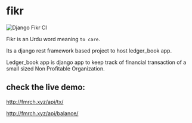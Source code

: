 # fikr  
![Django Fikr CI](https://github.com/itzmestar/fikr/workflows/Django%20Fikr%20CI/badge.svg) 

Fikr is an Urdu word meaning `to care`.

Its a django rest framework based project to host ledger_book app.

Ledger_book app is django app to keep track of financial transaction of a small sized Non Profitable Organization.


## check the live demo:
http://fmrch.xyz/api/tx/

http://fmrch.xyz/api/balance/


